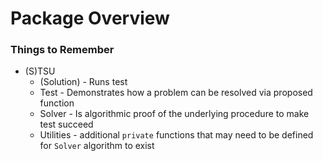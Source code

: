 # Package Overview
### Things to Remember
* (S)TSU
    * (Solution) - Runs test
    * Test - Demonstrates how a problem can be resolved via proposed function
    * Solver - Is algorithmic proof of the underlying procedure to make test succeed
    * Utilities - additional `private` functions that may need to be defined for `Solver` algorithm to exist
    